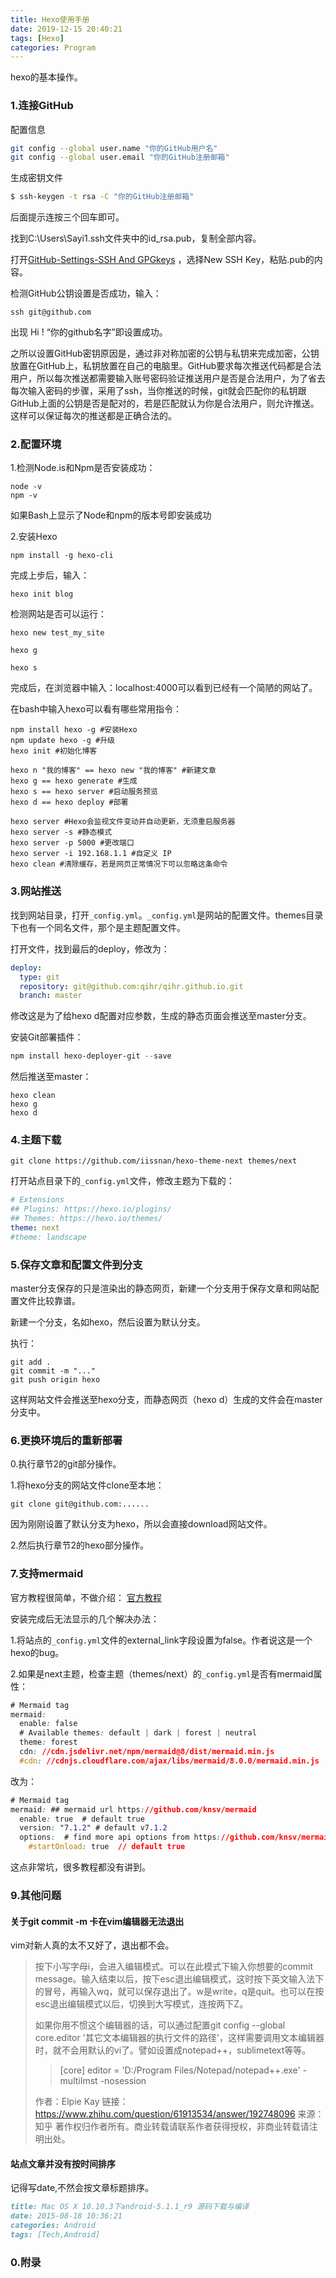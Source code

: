 ```yaml
---
title: Hexo使用手册
date: 2019-12-15 20:40:21
tags: [Hexo]
categories: Program
---
```




hexo的基本操作。

<!-- more -->

### 1.连接GitHub

配置信息 

```bash
git config --global user.name "你的GitHub用户名"
git config --global user.email "你的GitHub注册邮箱"
```

 生成密钥文件

```bash
$ ssh-keygen -t rsa -C "你的GitHub注册邮箱"
```

后面提示连按三个回车即可。

找到C:\Users\Sayi1\.ssh文件夹中的id_rsa.pub，复制全部内容。

打开[GitHub-Settings-SSH And GPGkeys](https://github.com/settings/keys) ，选择New SSH Key，粘贴.pub的内容。

检测GitHub公钥设置是否成功，输入：

```shell
ssh git@github.com
```

出现 Hi ! “你的github名字”即设置成功。

之所以设置GitHub密钥原因是，通过非对称加密的公钥与私钥来完成加密，公钥放置在GitHub上，私钥放置在自己的电脑里。GitHub要求每次推送代码都是合法用户，所以每次推送都需要输入账号密码验证推送用户是否是合法用户，为了省去每次输入密码的步骤，采用了ssh，当你推送的时候，git就会匹配你的私钥跟GitHub上面的公钥是否是配对的，若是匹配就认为你是合法用户，则允许推送。这样可以保证每次的推送都是正确合法的。

### 2.配置环境

1.检测Node.is和Npm是否安装成功：

```shell
node -v
npm -v
```

如果Bash上显示了Node和npm的版本号即安装成功

2.安装Hexo

```shell
npm install -g hexo-cli 
```

完成上步后，输入：

```shell
hexo init blog
```

检测网站是否可以运行：

```shell
hexo new test_my_site

hexo g

hexo s
```

完成后，在浏览器中输入：localhost:4000可以看到已经有一个简陋的网站了。

在bash中输入hexo可以看有哪些常用指令：

```shell
npm install hexo -g #安装Hexo
npm update hexo -g #升级
hexo init #初始化博客

hexo n "我的博客" == hexo new "我的博客" #新建文章
hexo g == hexo generate #生成
hexo s == hexo server #启动服务预览
hexo d == hexo deploy #部署

hexo server #Hexo会监视文件变动并自动更新，无须重启服务器
hexo server -s #静态模式
hexo server -p 5000 #更改端口
hexo server -i 192.168.1.1 #自定义 IP
hexo clean #清除缓存，若是网页正常情况下可以忽略这条命令
```

### 3.网站推送

找到网站目录，打开`_config.yml`。`_config.yml`是网站的配置文件。themes目录下也有一个同名文件，那个是主题配置文件。

打开文件，找到最后的deploy，修改为：

```yaml
deploy:
  type: git
  repository: git@github.com:qihr/qihr.github.io.git
  branch: master
```

修改这是为了给hexo d配置对应参数，生成的静态页面会推送至master分支。

安装Git部署插件：

```powershell
npm install hexo-deployer-git --save
```

然后推送至master：

```shell
hexo clean 
hexo g 
hexo d
```

### 4.主题下载

```shell
git clone https://github.com/iissnan/hexo-theme-next themes/next
```

打开站点目录下的`_config.yml`文件，修改主题为下载的：

```yaml
# Extensions
## Plugins: https://hexo.io/plugins/
## Themes: https://hexo.io/themes/
theme: next  
#theme: landscape

```

### 5.保存文章和配置文件到分支

master分支保存的只是渲染出的静态网页，新建一个分支用于保存文章和网站配置文件比较靠谱。

新建一个分支，名如hexo，然后设置为默认分支。

执行：

```shell
git add .
git commit -m "..."
git push origin hexo
```

这样网站文件会推送至hexo分支，而静态网页（hexo d）生成的文件会在master分支中。



### 6.更换环境后的重新部署

0.执行章节2的git部分操作。

1.将hexo分支的网站文件clone至本地：

```shell
git clone git@github.com:......
```

因为刚刚设置了默认分支为hexo，所以会直接download网站文件。

2.然后执行章节2的hexo部分操作。



### 7.支持mermaid

官方教程很简单，不做介绍： [官方教程](https://github.com/webappdevelp/hexo-filter-mermaid-diagrams)

安装完成后无法显示的几个解决办法：

1.将站点的`_config.yml`文件的external_link字段设置为false。作者说这是一个hexo的bug。

2.如果是next主题，检查主题（themes/next）的`_config.yml`是否有mermaid属性：

```css
# Mermaid tag
mermaid:
  enable: false
  # Available themes: default | dark | forest | neutral
  theme: forest
  cdn: //cdn.jsdelivr.net/npm/mermaid@8/dist/mermaid.min.js
  #cdn: //cdnjs.cloudflare.com/ajax/libs/mermaid/8.0.0/mermaid.min.js
```

改为：

```css
# Mermaid tag
mermaid: ## mermaid url https://github.com/knsv/mermaid
  enable: true  # default true
  version: "7.1.2" # default v7.1.2
  options:  # find more api options from https://github.com/knsv/mermaid/blob/master/src/mermaidAPI.js
    #startOnload: true  // default true
```

这点非常坑，很多教程都没有讲到。



### 9.其他问题

#### 关于git commit -m 卡在vim编辑器无法退出

vim对新人真的太不又好了，退出都不会。

> 按下小写字母i，会进入编辑模式。可以在此模式下输入你想要的commit message。输入结束以后，按下esc退出编辑模式，这时按下英文输入法下的冒号，再输入wq，就可以保存退出了。w是write，q是quit。也可以在按esc退出编辑模式以后，切换到大写模式，连按两下Z。
>
> 如果你用不惯这个编辑器的话，可以通过配置git config --global core.editor '其它文本编辑器的执行文件的路径'，这样需要调用文本编辑器时，就不会用默认的vi了。譬如设置成notepad++，sublimetext等等。
>
> > [core]
> >         editor = 'D:/Program Files/Notepad/notepad++.exe' -multiImst -nosession
>
> 作者：Elpie Kay
>链接：https://www.zhihu.com/question/61913534/answer/192748096
> 来源：知乎
> 著作权归作者所有。商业转载请联系作者获得授权，非商业转载请注明出处。



#### 站点文章并没有按时间排序

记得写date,不然会按文章标题排序。

```markdown
title: Mac OS X 10.10.3下android-5.1.1_r9 源码下载与编译
date: 2015-08-18 10:36:21
categories: Android
tags: [Tech,Android]
```



### 0.附录

[^1]: [GitHub+Hexo 搭建个人网站详细教程](https://zhuanlan.zhihu.com/p/26625249)
[^2]: [使用hexo，如果换了电脑怎么更新博客](https://www.zhihu.com/question/21193762/answer/79109280)





























